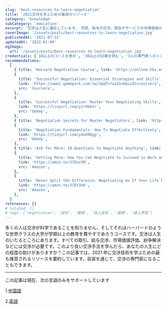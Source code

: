 ```yaml
---
slug: 'best-resources-to-learn-negotiation'
title: '2021交渉を学ぶための最良のリソース'
category: 'knowledge'
subCategory: 'education'
excerpt: '交渉は人生に遍在しています。 売買、給与の交渉、商品やサービスの市場価値の評価、紛争の解決などには交渉が必要です。このより良い交渉方法を学んだら、人生をどれだけ飛躍できるでしょうか。 この記事では、2021年に交渉技術を学ぶための最も推奨されるリソースを要約しています。自習を通じて、交渉の専門家になることもできます。'
coverImage: '/assets/posts/best-resources-to-learn-negotiation.jpg'
publishedAt: '2021-07-31'
updatedAt: '2022-01-09'
ogImage:
  url: '/assets/posts/best-resources-to-learn-negotiation.jpg'
credentials: ['10以上のコースを表示', '30以上の記事を読む', '3人の専門家へのインタビュー', '5冊の本を読む']
recommendations:
  [
    { title: 'Harvard Negotiation Course', link: 'https://online.hbs.edu/courses/negotiation/', src: 'Harvard' },
    {
      title: 'Successful Negotiation: Essential Strategies and Skills',
      link: 'https://www1.gamepark.com.tw/2qqTn?uid1=6&uid2=coursera',
      src: 'Coursera',
    },
    {
      title: 'Successful Negotiation: Master Your Negotiating Skills',
      link: 'https://tinyurl.com/yzr9k6nr',
      src: 'Udemy',
    },
    { title: 'Negotiation Secrets for Master Negotiators', link: 'https://tinyurl.com/ygl3k6q6', src: 'Udemy' },
    {
      title: 'Negotiation Fundamentals: How To Negotiate Effectively',
      link: 'https://tinyurl.com/ydu698gg',
      src: 'Udemy',
    },
    { title: 'Ask for More: 10 Questions to Negotiate Anything', link: 'https://amzn.to/3g0SsLc', src: 'Amazon' },
    {
      title: 'Getting More: How You Can Negotiate to Succeed in Work and Life',
      link: 'https://amzn.to/37EUcVN',
      src: 'Amazon',
    },
    {
      title: 'Never Split the Difference: Negotiating As If Your Life Depended On It',
      link: 'https://amzn.to/37EX3hA',
      src: 'Amazon',
    },
  ]
references: []
# related: []
# tags: ['negotiation', '談判', '職場', '個人成長', '議價', '線上學習']
---
```


多くの人は交渉が科学であることを知りません、そしてそれはハーバードのような世界クラスの大学が学期以上の教育を費やすであろうコースです。交渉は人生のいたるところにあります。すべての取引、給与交渉、市場価値評価、紛争解決などには交渉が必要です。このより良い交渉手法を学んだら、あなたの人生にどの程度の助けがありますか？この記事では、2021 年に交渉技術を学ぶための最も推奨されるリソースを要約しています。自習を通じて、交渉の専門家になることもできます。

---

この記事は現在、次の言語のみをサポートしています

1.[中国語](/posts/best-resources-to-learn-negotiation)

2.[英語](/posts/best-resources-to-learn-negotiation/en-US)
